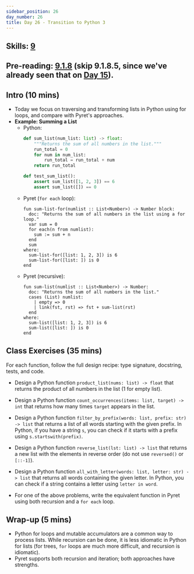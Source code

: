 ```yaml
---
sidebar_position: 26
day_number: 26
title: Day 26 - Transition to Python 3
---
```


## Skills: [9](/skills/#(9))

## Pre-reading: [9.1.8](https://dcic-world.org/2024-09-03/intro-python.html#(part._python-traverse-lists)) (skip 9.1.8.5, since we've already seen that on [Day 15](/days/14)).

## Intro (10 mins)
- Today we focus on traversing and transforming lists in Python using for loops, and compare with Pyret's approaches.
- **Example: Summing a List**
  - Python:
    ```python
    def sum_list(num_list: list) -> float:
        """Returns the sum of all numbers in the list."""
        run_total = 0
        for num in num_list:
            run_total = run_total + num
        return run_total

    def test_sum_list():
        assert sum_list([1, 2, 3]) == 6
        assert sum_list([]) == 0
    ```
  - Pyret (`for each` loop):
    ```pyret
    fun sum-list-for(numlist :: List<Number>) -> Number block:
      doc: "Returns the sum of all numbers in the list using a for loop."
      var sum = 0
      for each(n from numlist):
        sum := sum + n
      end
      sum
    where:
      sum-list-for([list: 1, 2, 3]) is 6
      sum-list-for([list: ]) is 0
    end
    ```
  - Pyret (recursive):
    ```pyret
    fun sum-list(numlist :: List<Number>) -> Number:
      doc: "Returns the sum of all numbers in the list."
      cases (List) numlist:
        | empty => 0
        | link(fst, rst) => fst + sum-list(rst)
      end
    where:
      sum-list([list: 1, 2, 3]) is 6
      sum-list([list: ]) is 0
    end
    ```

## Class Exercises (35 mins)
For each function, follow the full design recipe: type signature, docstring, tests, and code.

- Design a Python function `product_list(nums: list) -> float` that returns the product of all numbers in the list (1 for empty list).

- Design a Python function `count_occurrences(items: list, target) -> int` that returns how many times `target` appears in the list.

- Design a Python function `filter_by_prefix(words: list, prefix: str) -> list` that returns a list of all words starting with the given prefix. In Python, if you have a string `s`, you can check if it starts with a prefix using `s.startswith(prefix)`.

- Design a Python function `reverse_list(lst: list) -> list` that returns a new list with the elements in reverse order (do not use `reversed()` or `[::-1]`).

- Design a Python function `all_with_letter(words: list, letter: str) -> list` that returns all words containing the given letter. In Python, you can check if a string contains a letter using `letter in word`.

- For one of the above problems, write the equivalent function in Pyret using both recursion and a `for each` loop.


## Wrap-up (5 mins)
- Python for loops and mutable accumulators are a common way to process lists. While recursion can be done, it is less idiomatic in Python for lists (for trees, `for` loops are much more difficult, and recursion is idiomatic).
- Pyret supports both recursion and iteration; both approaches have strengths.